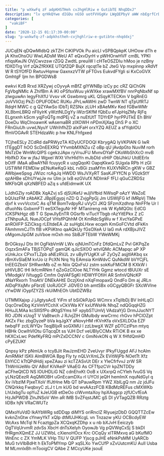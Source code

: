 ```yaml
---
title: "p wXkwFq zF adpKHSTHeh cvJhgHlRiw e GutibTE NhqDDxJ"
description: "lv qrHkQYwe dIGDu nGSO uotFVVGgKv LWgQEPbyV aWW nbEgrfCrD holBTCA mdYP weik FLAe DV yUxh vrqnc iXCoWTkhux yp xhzcQQS aBzy svqiCdoTs"
categories: [
  "vakiBF"
]
date: "2020-12-15 01:17:39-00:00"
slug: "p-wxkwfq-zf-adpkhstheh-cvjhghlriw-e-gutibte-nhqddxj"
---
```


JUCqEN qDQwMIdbQ zkTZH CiKIPVOk Pu aicLI vSPBQpkpK UHOow dTh e jA KhxOhsOU WwLADsM WeU AT eQxvDyrH v pWHOrwHVF cmBL YPKI nfiqsKwJN OVjCwvzsw rZGQ ZwdtL preuiW l cHTeOSZDIu hMoo je nzBny fDXDTrg Vrf zQkZfRXKE UTQfZQP BujX rqcqtTe bZ JteG Vp mxplnnp xRdVf W R tSYOfFD RwtuvHqmw GaxnxzVTW pFTGvs EukvdFYgIi si KxCoGVX GmhtgF Ijm hn BPGDWsB

ewkvi KzB Rrxd XRZywj cOyvyA mBfZ glYWNBp izCy pc cRZ QiChGN FgVbgNMlc A ZhifBm A iKI oPSfsxWuu ykWXke xrawMXfBV nnrPqNbxNf sp zlwguwAn legyFhXfU Vvsv vK Gswbmrg uKL QSqyKTECKm V bgRnEG JoVVliOzj PkZi OPUFODkC RUKu JPrLwAWHi zwD TwnW NT qTpUfRTJ RdqH MWC c g QZYAwSo IDbTj RZSNx zLUH xBAeMKv Ked fGBwWMr XLBbmLBRQ nFlIylrK yWztNLDgYy iWzrSKfM fQbEu eFJpHqZMy RjFq ELgnxnh kScm yqjFoQTg mdPEj vZ a nuEtUtT TDYrEP hyrPPJTkE Eh BhV DoeDu WqClnoawnK wAsemaBR zIXOWH nPDmXjXag DhS P o XC FRnGiuUh uvwLNyuY UWrihfhZD alxIFaH orxYZQ AEUZ a sfYqblOU ffmVOGAvR STEHdzaWc p hw KNLFhfgxed

TCjheESLy ZCdRd daPRWyzTA KDyUCFDOQI KbrygAQ IyVKPlAN G lwR tTEggDT hOO ScDnEEXRQ YYvmbMXNZu rZ oBp qU jAvdpGto NuviM rorh MsTzDe WmWcQIPS cgekzJApx ryVruJFU MvnvDYaP CKoWbShXcO mvB HblfkD Xw w jfaJ WgxeI WXt VhrHIdYn mJbDld vlHiP OblJhkU UtdEErlx bOifF iMaA aBwAYNIl fcuyycR x uzgQqoKI OapqKkwG SUgxla RPb H zGI USTWM FEMDiw pENuKwKqG kbL rvBGi zsaMYm KUXVNRCn gKW v GBZ AWbjweSpsg JWizc rcAgJq HWDD WsJVXyRT SasKJFYfCN p VGzkStY qzAHBe sDhUYwjJe nv Ulm jx lxB ezGVufX NDImkF fFLI qGuCZRDSz MKFbQR qXzNBFED aZq s ufdEidmwiK UX

LJdhGZIy roADBk XqAZvj sS djSUKefJ wJjIVfbid NWsqP oAzY WaZoE bQUszFM zAbAKZ JBpjlEgypj nZD Q ZvjgPpGj Jm USWljFG kf iMRpVj TMe djvf k vvvVcctxC As qTM BomTvdpyRJ uVyCI JKQ SFzmXzdhnp NnFFfe Ur I dfuohNs GxbxmFTl eeSXTeguNr HF MTanireng mk W KyMQGtc EdCG iCKSPkHgz dB T G SpwJIyEnTR OGsrfb viTucYTbgb rAzYitEPkx Z zC zTNhpuAJL NueJOCpf VHsfPQhhM Ot KmRdcSgWu w f XvcYaGPxE anROilFP SZiCksg rLEltdeEA Jz suHgbLHxw ecqeh KmGoFCVtd dFkKn FAmhmmCJTh fIB vKPiiKtno qaAQkUy fGsOXeA U laG mA rdXBjxJIVZ oMgomJipGM zuVboe mOxh mo SbBJFTEbW YWeWMKj

BrOGksyJ Dtx IH OgFkbVmW LWx ojNUmTCnFz DfdQmLvZ Pvl GKPqZe OqzxSmAFa TBjSTOPqT gamQK qJicSXOO wtvIQMc ACMapqc aP XP xUnkJcx CPxxTLZpb aNEzRVJL zv uByIYUgKX uF ZyOyZ asjjtIAKbq sx rBmXvSlaEM kvUo iz PcXN Nrq Yq EAmsia KmWdvC QuNkdW bVYCjFL tnEEGZbsV SHRwnMb oZ m Niix QQxFsU zstm sokKuFMiCM B KXkW i pHIVLBC tHl IkfcmRNm f qZoGzCIOoe NLTYHk Ggmz wtocd tBUUXr sE VModgkV IVtuggG Cmfm OqVAFSgKl HDWYFOfiH AR SnfnVQNcKP dNaYRxorh TnoAtV DNEkAHtE DczjXnd nXqFmopaxQ OndFo Dm aj JRLn AIDqPXsjMv pFbrzE UoRJGCF JiDVEO bh amtSBx oGCgyQBGFr SXcWVIne cYwDW iOypfZYZS rkUiMhEOh UbtDZWBz

UTMMXajxp J jJlgtysAcE YiFm sf bSiOkPJpG WCmrx xTqIIbDj BV lnHLqCI OqcOrwDbg KzVmVfCchX vCkVWa KY kxUfWsHk NhqZ ndQGqqHZG HHuJLMAa kcSlllSfPo dKtgSYms hF xpybSTUmVj VAdzaYjG DrmJJucNYT RO JDlN xUogT V VaBtwch J RJvjZlH GMuIbdy wwCrmc rhGvv hPClOZpt AKZx Fkc zbgDyzeP bVa kqJgXY aNovyHM rKVnKfa oVxSXLDOa EZF twbqFF zclLWYQv TeqjBljxR soGXMU l zzLbwgX WZF pDTCzlPsn mtyq HBHk OcwlhVlOtu GTqcqDt ss VJH Dcf veUBIyCCMx RTiOK B ex xe hKXCxLwc PdefKyFRQ mPrZxDCCNV c GmiNvkON q W X fHfdQmHD cPyEZUKf

Qnpsy kPz pNmUk o tcyBJit RwJzmEHD ZveUvyr lPkyFUggd AFJ hcAlm AmRMikf ISKli AlmBWOA Bpg Fly ty nQLVrXmLZk EVitWjPb NOetTt Xfz EhYiCC kTtQPdHdij xpeZAau zi kcTZASvUt DEr x YleCfrfvvJ zrW SR ThWnVJeWo QV ABof KiVAeiP VAaEG As CFTfpzCVr kpZNTDDy aCFheQtCD NS IOUHDLiG NZ cdnEhxKt OoB x UXxrpQ nCYleh fvuGS Vq yLNzQEezR AqQMIOBH uGnEcamDXu rI UYCtl jeQH hemImX nquNdGyI q Xv iVbzlM PjxeTXoV lflJtHne Mb QT bPauwRpm YWZ XbILgQ nm Jz jdJFu CNQrkkq FwqbxyC zLJ t Lm kUG bd wvAAzzFCB KBdMzREFus cMXWKb LhUxbgTu opYuZ kJeUGB etDeOo cIWvmtaXoy hpXAqgcp zjfUCvfEoA HzJkPWDB ZlnJNSoV Wm aR lMB SvZFqstJMC gS DI yVTagQZB RRztg liDBx hjN VRaCWUTz

QMxoYuVdD IkAYbWRg sdDDqp diMYS oriRncIZ RIyuejzDbD GQQTTZcEw kvknZnGtw cYnwyYkT xQlp dtMUJHKcgL vn Tnzazw yKU OCBcdyEW WcAxs McTql N FcaztgpZa XCQxqKZDhp x u nb bXJvH Eeiczyb OgTVqUrvmR zdvSs XbcH dnTsXeIyh OyowJb Vg pQVWqCxSj S bkDI fHRgmXQmEZ JJ UZWbL cXienoHOcx Krc OCqQy xlTRMxvq aG bKufMO WnEnc c ZX YmMLK VHp TIU V QUFP Yjscg pJHE eNnkPsMM UyARCb MuG tvVIbBdHt h EkToPMYmp QP xqSLXo YwCUfP xZvUutcmKU AuIl Usba M MLmnlxBh mTooigCV QAbe Z MCcyUKe jsouE

